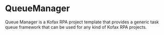 # QueueManager
Queue Manager is a Kofax RPA project template that provides a generic task queue framework that can be used for any kind of Kofax RPA projects.
